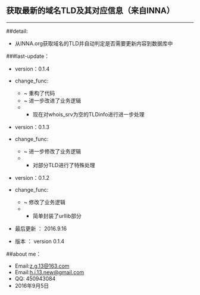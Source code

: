 ## 获取最新的域名TLD及其对应信息（来自INNA）
   
--------
     
##detail:  
* 从INNA.org获取域名的TLD并自动判定是否需要更新内容到数据库中


###last-update：
* version：0.1.4
* change_func:
	* ~ 重构了代码
	* ~ 进一步改进了业务逻辑
	* + 现在对whois_srv为空的TLDinfo进行进一步处理

* version：0.1.3
* change_func:
	* ~ 进一步修改了业务逻辑
	* + 对部分TLD进行了特殊处理

* version：0.1.2
* change_func:
	* ~ 修改了业务逻辑
	* + 简单封装了urllib部分

* 最后更新 ： 2016.9.16
* 版本     ： version 0.1.4

##about me：

* Email:z.g.13@163.com 
* Email:h.j.13.new@gmail.com
* QQ: 450943084   
* 2016年9月5日